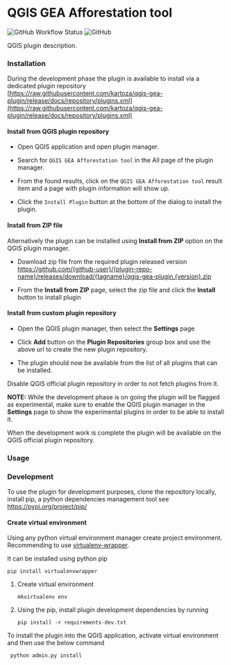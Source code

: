 # QGIS GEA Afforestation tool


![GitHub Workflow Status](https://img.shields.io/github/actions/workflow/status/kartoza/qgis-gea-plugin/ci.yml?branch=main)
![GitHub](https://img.shields.io/github/license/kartoza/qgis-gea-plugin)

QGIS plugin description.

### Installation

During the development phase the plugin is available to install via 
a dedicated plugin repository 
[https://raw.githubusercontent.com/kartoza/qgis-gea-plugin/release/docs/repository/plugins.xml](https://raw.githubusercontent.com/kartoza/qgis-gea-plugin/release/docs/repository/plugins.xml)

#### Install from QGIS plugin repository

- Open QGIS application and open plugin manager.
- Search for `QGIS GEA Afforestation tool` in the All page of the plugin manager.
- From the found results, click on the `QGIS GEA Afforestation tool` result item and a page with plugin information will show up. 
  
- Click the `Install Plugin` button at the bottom of the dialog to install the plugin.


#### Install from ZIP file

Alternatively the plugin can be installed using **Install from ZIP** option on the 
QGIS plugin manager. 

- Download zip file from the required plugin released version
https://github.com/{github-user}/{plugin-repo-name}/releases/download/{tagname}/qgis-gea-plugin.{version}.zip

- From the **Install from ZIP** page, select the zip file and click the **Install** button to install plugin

#### Install from custom plugin repository

- Open the QGIS plugin manager, then select the **Settings** page

- Click **Add** button on the **Plugin Repositories** group box and use the above url to create
the new plugin repository.
- The plugin should now be available from the list
of all plugins that can be installed.

Disable QGIS official plugin repository in order to not fetch plugins from it.

**NOTE:** While the development phase is on going the plugin will be flagged as experimental, make
sure to enable the QGIS plugin manager in the **Settings** page to show the experimental plugins
in order to be able to install it.


When the development work is complete the plugin will be available on the QGIS
official plugin repository.


### Usage


### Development 

To use the plugin for development purposes, clone the repository locally,
install pip, a python dependencies management tool see https://pypi.org/project/pip/

#### Create virtual environment

Using any python virtual environment manager create project environment. 
Recommending to use [virtualenv-wrapper](https://virtualenvwrapper.readthedocs.io/en/latest/).

It can be installed using python pip 

```
pip install virtualenvwrapper
```

 1. Create virtual environment

    ```
    mkvirtualenv env
    ```

2. Using the pip, install plugin development dependencies by running 

    ```
    pip install -r requirements-dev.txt
   ```


To install the plugin into the QGIS application, activate virtual environment and then use the below command

```
 python admin.py install
```
